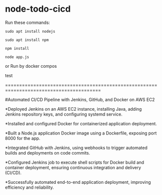 # node-todo-cicd

Run these commands:


`sudo apt install nodejs`


`sudo apt install npm`


`npm install`

`node app.js`

or Run by docker compos

test

========================================================================================

#Automated CI/CD Pipeline with Jenkins, GitHub, and Docker on AWS EC2

*Deployed Jenkins on an AWS EC2 instance, installing Java, adding Jenkins repository keys, and configuring systemd service.

*Installed and configured Docker for containerized application deployment.

*Built a Node.js application Docker image using a Dockerfile, exposing port 8000 for the app.

*Integrated GitHub with Jenkins, using webhooks to trigger automated builds and deployments on code commits.

*Configured Jenkins job to execute shell scripts for Docker build and container deployment, ensuring continuous integration and delivery (CI/CD).

*Successfully automated end-to-end application deployment, improving efficiency and reliability.
